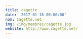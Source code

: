 ```yaml
---
title: cagette
date: '2017-01-16 00:00:00'
nom: Cagette.net
img: /img/membres/cagette.jpg
website: http://www.cagette.net/
---
```

